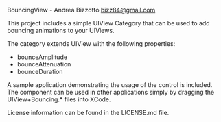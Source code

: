 BouncingView - Andrea Bizzotto bizz84@gmail.com

This project includes a simple UIView Category that can be used to add bouncing animations to your UIViews.

The category extends UIView with the following properties:
- bounceAmplitude
- bounceAttenuation
- bounceDuration

A sample application demonstrating the usage of the control is included. The component can be used in other applications simply by dragging the UIView+Bouncing.* files into XCode.

License information can be found in the LICENSE.md file.
